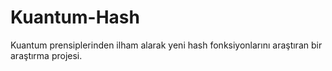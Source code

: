 # Kuantum-Hash
Kuantum prensiplerinden ilham alarak yeni hash fonksiyonlarını araştıran bir araştırma projesi.
